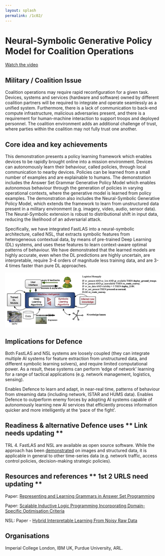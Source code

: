 ```yaml
---
layout: splash
permalink: /1c02/
---
```


# Neural-Symbolic Generative Policy Model for Coalition Operations

[Watch the video](https://ibm.box.com/s/bls61lxsj56nsywayhwnf87mpqxj8hd7)

## Military / Coalition Issue
Coalition operations may require rapid reconfiguration for a given task. Devices, systems and services (hardware and software) owned by different coalition partners will be required to integrate and operate seamlessly as a unified system. Furthermore, there is a lack of communication to back-end compute infrastructure, malicious adversaries present, and there is a requirement for human-machine interaction to support troops and deployed personnel. The coalition environment adds an additional challenge of trust, where parties within the coalition may not fully trust one another.

## Core idea and key achievements
This demonstration presents a policy learning framework which enables devices to be rapidly brought online into a mission environment. Devices can autonomously learn their behaviour, called policies, through local communication to nearby devices. Policies can be learned from a small number of examples and are explainable to humans. The demonstration includes the Answer Set Grammar Generative Policy Model which enables autonomous behaviour through the generation of policies in varying operational contexts, where the generative model is learned from policy examples. The demonstration also includes the Neural-Symbolic Generative Policy Model, which extends the framework to learn from unstructured data present in a military environment (e.g. imagery, video, audio, sensor data). The Neural-Symbolic extension is robust to distributional shift in input data, reducing the likelihood of an adversarial attack.  

Specifically, we have integrated FastLAS into a neural-symbolic architecture, called NSL, that extracts symbolic features from heterogeneous contextual data, by means of pre-trained Deep Learning (DL) systems, and uses these features to learn context-aware optimal patterns of behaviour. We have demonstrated that the learned models are highly accurate, even when the DL predictions are highly uncertain, are interpretable, require 3-4 orders of magnitude less training data, and are 3-4 times faster than pure DL approaches. 

![image info](/dais/achievements/images/1c02-fig1.png)

## Implications for Defence
Both FastLAS and NSL systems are loosely coupled (they can integrate multiple AI systems for feature extraction from unstructured data, and different symbolic learning solvers), and require limited computational power. As a result, these systems can perform ‘edge of network’ learning for a range of tactical applications (e.g. network management, logistics, sensing).

Enables Defence to learn and adapt, in near-real time, patterns of behaviour from streaming data (including network, ISTAR and HUMS data). Enables Defence to outperform enemy forces by adopting AI systems capable of autonomously learning new AI services that efficiently process information quicker and more intelligently at the ‘pace of the fight’.


## Readiness & alternative Defence uses  ** Link needs updating **
TRL 4.  FastLAS and NSL are available as open source software. While the approach has been [demonstrated](https://dais-ita.org/node/4530) on images and structured data, it is applicable in general to other time-series data (e.g. network traffic, access control policies, decision-making strategic policies). 

<!-- ![image info](/dais/achievements/images/1a02_figure1.jpg) -->

## Resources and references  ** 1st 2 URLS need updating  **
Paper: [Representing and Learning Grammars in Answer Set Programming](https://dais-ita.org/node/2512) 

Paper: [Scalable Inductive Logic Programming Incorporating Domain-Specific Optimisation Criteria](https://dais-ita.org/node/4590)

NSL: Paper - [Hybrid Interpretable Learning From Noisy Raw Data](https://arxiv.org/abs/2012.05023) 

## Organisations
Imperial College London, IBM UK, Purdue University, ARL.
